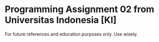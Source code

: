 # Programming Assignment 02 from Universitas Indonesia [KI]

For future references and education purposes only.
Use wisely.
